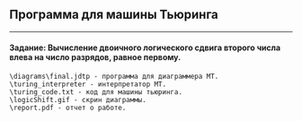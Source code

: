 ## Программа для машины Тьюринга
-----
#### Задание: Вычисление двоичного логического сдвига второго числа влева на число разрядов, равное первому.

    \diagrams\final.jdtp - программа для диаграммера МТ.
    \turing_interpreter - интерпретатор МТ.
    \turing_code.txt - код для машины тьюринга.
    \logicShift.gif - скрин диаграммы.
    \report.pdf - отчет о работе.